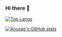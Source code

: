 ### Hi there 👋

[![Top Langs](https://github-readme-stats-alpha-one-46.vercel.app/api/top-langs/?username=shmzzzz&layout=compact&count_private=true)](https://github.com/anuraghazra/github-readme-stats)

[![Anurag's GitHub stats](https://github-readme-stats-alpha-one-46.vercel.app/api?username=shmzzzz&count_private=true&show_icons=true)](https://github.com/anuraghazra/github-readme-stats)

